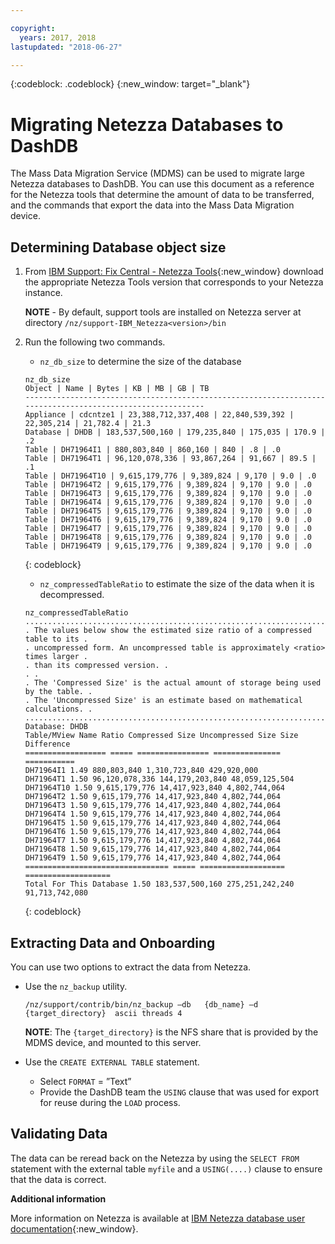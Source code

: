 ```yaml
---

copyright:
  years: 2017, 2018
lastupdated: "2018-06-27"

---
```

{:codeblock: .codeblock}
{:new_window: target="_blank"}


# Migrating Netezza Databases to DashDB

The Mass Data Migration Service (MDMS) can be used to migrate large Netezza databases to DashDB. You can use this document as a reference for the Netezza tools that determine the amount of data to be transferred, and the commands that export the data into the Mass Data Migration device.

## Determining Database object size
1. From [IBM Support: Fix Central - Netezza Tools](https://www-945.ibm.com/support/fixcentral/options?selectionBean.selectedTab=find&selection=ibm%2fInformation+Management%3bPureData+System+for+Analytics%3bibm%2fInformation+Management%2fNetezza+Tools){:new_window} download the appropriate Netezza Tools version that corresponds to your Netezza instance.

   **NOTE** - By default, support tools are installed on Netezza server at directory `/nz/support-IBM_Netezza<version>/bin`
   
2. Run the following two commands.
   - `nz_db_size` to determine the size of the database
   
   ```
   nz_db_size
   Object | Name | Bytes | KB | MB | GB | TB
   -----------------------------------------------------------------------------------------------------------
   Appliance | cdcntze1 | 23,388,712,337,408 | 22,840,539,392 | 22,305,214 | 21,782.4 | 21.3
   Database | DHDB | 183,537,500,160 | 179,235,840 | 175,035 | 170.9 | .2
   Table | DH71964I1 | 880,803,840 | 860,160 | 840 | .8 | .0
   Table | DH71964T1 | 96,120,078,336 | 93,867,264 | 91,667 | 89.5 | .1
   Table | DH71964T10 | 9,615,179,776 | 9,389,824 | 9,170 | 9.0 | .0
   Table | DH71964T2 | 9,615,179,776 | 9,389,824 | 9,170 | 9.0 | .0
   Table | DH71964T3 | 9,615,179,776 | 9,389,824 | 9,170 | 9.0 | .0
   Table | DH71964T4 | 9,615,179,776 | 9,389,824 | 9,170 | 9.0 | .0
   Table | DH71964T5 | 9,615,179,776 | 9,389,824 | 9,170 | 9.0 | .0
   Table | DH71964T6 | 9,615,179,776 | 9,389,824 | 9,170 | 9.0 | .0
   Table | DH71964T7 | 9,615,179,776 | 9,389,824 | 9,170 | 9.0 | .0
   Table | DH71964T8 | 9,615,179,776 | 9,389,824 | 9,170 | 9.0 | .0
   Table | DH71964T9 | 9,615,179,776 | 9,389,824 | 9,170 | 9.0 | .0
   ```
   {: codeblock}
   
   - `nz_compressedTableRatio` to estimate the size of the data when it is decompressed.
   
   ```
   nz_compressedTableRatio
   ....................................................................................
   . The values below show the estimated size ratio of a compressed table to its .
   . uncompressed form. An uncompressed table is approximately <ratio> times larger .
   . than its compressed version. .
   . .
   . The 'Compressed Size' is the actual amount of storage being used by the table. .
   . The 'Uncompressed Size' is an estimate based on mathematical calculations. .
   ....................................................................................
   Database: DHDB
   Table/MView Name Ratio Compressed Size Uncompressed Size Size Difference
   ================== ===== ================ =============== ===========
   DH71964I1 1.49 880,803,840 1,310,723,840 429,920,000
   DH71964T1 1.50 96,120,078,336 144,179,203,840 48,059,125,504
   DH71964T10 1.50 9,615,179,776 14,417,923,840 4,802,744,064
   DH71964T2 1.50 9,615,179,776 14,417,923,840 4,802,744,064
   DH71964T3 1.50 9,615,179,776 14,417,923,840 4,802,744,064
   DH71964T4 1.50 9,615,179,776 14,417,923,840 4,802,744,064
   DH71964T5 1.50 9,615,179,776 14,417,923,840 4,802,744,064
   DH71964T6 1.50 9,615,179,776 14,417,923,840 4,802,744,064
   DH71964T7 1.50 9,615,179,776 14,417,923,840 4,802,744,064
   DH71964T8 1.50 9,615,179,776 14,417,923,840 4,802,744,064
   DH71964T9 1.50 9,615,179,776 14,417,923,840 4,802,744,064
   ================================ ===== =================== ===================
   Total For This Database 1.50 183,537,500,160 275,251,242,240 91,713,742,080
   ```
   {: codeblock}

## Extracting Data and Onboarding

You can use two options to extract the data from Netezza.
- Use the `nz_backup` utility.
   ```
   /nz/support/contrib/bin/nz_backup –db   {db_name} –d  {target_directory}  ascii threads 4
   ```
   
   **NOTE**: The `{target_directory}` is the NFS share that is provided by the MDMS device, and mounted to this server.
   
- Use the `CREATE EXTERNAL TABLE` statement.
   - Select `FORMAT` = ”Text”
   - Provide the DashDB team the `USING` clause that was used for export for reuse during the `LOAD` process.
   
   
## Validating Data
The data can be reread back on the Netezza by using the `SELECT FROM` statement with the external table `myfile` and a `USING(....)` clause to ensure that the data is correct.
 
**Additional information**

More information on Netezza is available at [IBM Netezza database user documentation](https://www.ibm.com/support/knowledgecenter/en/SSULQD_7.2.1/com.ibm.nz.dbu.doc/c_dbuser_plg_overview.html){:new_window}.
